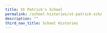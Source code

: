 ```yaml
---
title: St Patrick's School
permalink: /school-histories/st-patrick-sch/
description: ""
third_nav_title: School Histories
---
```


